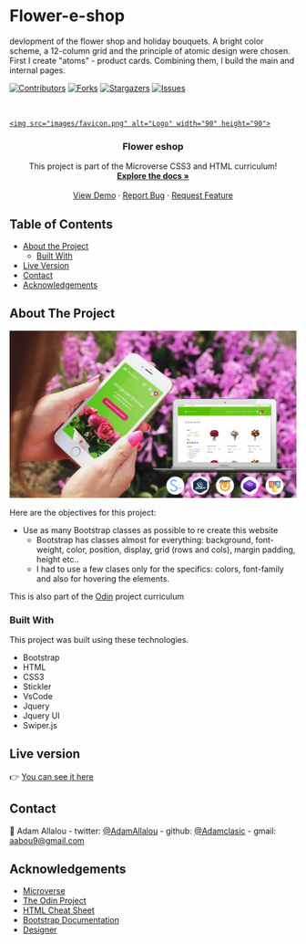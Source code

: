 # Flower-e-shop
devlopment of the flower shop and holiday bouquets. 
A bright color scheme, a 12-column grid and the principle of atomic design were chosen. 
First I create "atoms" - product cards. Combining them, I build the main and internal pages.


<!--
*** Thanks for checking out this README Template. If you have a suggestion that would
*** make this better, please fork the repo and create a pull request or simply open
*** an issue with the tag "enhancement".
*** Thanks again! Now go create something AMAZING! :D
-->

<!-- PROJECT SHIELDS -->
<!--
*** I'm using markdown "reference style" links for readability.
*** Reference links are enclosed in brackets [ ] instead of parentheses ( ).
*** See the bottom of this document for the declaration of the reference variables
*** for contributors-url, forks-url, etc. This is an optional, concise syntax you may use.
*** https://www.markdownguide.org/basic-syntax/#reference-style-links
-->
[![Contributors][contributors-shield]][contributors-url]
[![Forks][forks-shield]][forks-url]
[![Stargazers][stars-shield]][stars-url]
[![Issues][issues-shield]][issues-url]

<!-- PROJECT LOGO -->
<br />
<p align="center">
  <a href="https://github.com/adamclasic/Flower-e-shop">
    
    <img src="images/favicon.png" alt="Logo" width="90" height="90">
  </a>

  <h3 align="center">Flower eshop</h3>


  <p align="center">
    This project is part of the Microverse CSS3 and HTML curriculum!
    <br />
    <a href="https://github.com/adamclasic/Flower-e-shop/issues"><strong>Explore the docs »</strong></a>
    <br />
    <br />
    <a href="https://rawcdn.githack.com/adamclasic/Flower-e-shop/c9a21d59041c7c03272cff2e75cb794bd9d79a38/index.html">View Demo</a>
    ·
    <a href="https://github.com/adamclasic/Flower-e-shop/issues">Report Bug</a>
    ·
    <a href="https://github.com/adamclasic/Flower-e-shop/issues">Request Feature</a>
  </p>
</p>

<!-- TABLE OF CONTENTS -->
## Table of Contents

* [About the Project](#about-the-project)
  * [Built With](#built-with)
* [Live Version](#live-version)
* [Contact](#contact)
* [Acknowledgements](#acknowledgements)

<!-- ABOUT THE PROJECT -->
## About The Project

![product-screenshot](images/woman-mockup.png)


Here are the objectives for this project:
* Use as many Bootstrap classes as possible to re create this website
	* Bootstrap has classes almost for everything: background, font-weight, color, position, display, grid (rows and cols), margin padding, height etc..
	* I had to use a few clases only for the specifics: colors, font-family and also for hovering the elements.

This is also part of the [Odin](https://www.theodinproject.com/courses/html5-and-css3/lessons/Flower-e-shop) project curriculum

### Built With
This project was built using these technologies.
* Bootstrap
* HTML
* CSS3
* Stickler
* VsCode
* Jquery
* Jquery UI
* Swiper.js

<!-- LIVE VERSION -->
## Live version

:point_right:  [You can see it here](https://adamclasic.github.io/Flower-e-shop/)

<!-- CONTACT -->
## Contact

👤 Adam Allalou - twitter: [@AdamAllalou](https://twitter.com/AdamAllalou) - github: [@Adamclasic](https://github.com/adamclasic) - gmail: aabou9@gmail.com



<!-- ACKNOWLEDGEMENTS -->
## Acknowledgements
* [Microverse](https://www.microverse.org/)
* [The Odin Project](https://www.theodinproject.com/)
* [HTML Cheat Sheet](https://htmlcheatsheet.com/js/)
* [Bootstrap Documentation](https://getbootstrap.com/docs/4.3/getting-started/introduction/)
* [Designer](https://www.behance.net/altezzik/)

<!-- MARKDOWN LINKS & IMAGES -->
<!-- https://www.markdownguide.org/basic-syntax/#reference-style-links -->
[contributors-shield]: https://img.shields.io/github/contributors/adamclasic/Flower-e-shop.svg?style=flat-square
[contributors-url]: https://github.com/adamclasic/Flower-e-shop/graphs/contributors
[forks-shield]: https://img.shields.io/github/forks/adamclasic/Flower-e-shop.svg?style=flat-square
[forks-url]: https://github.com/adamclasic/Flower-e-shop/network/members
[stars-shield]: https://img.shields.io/github/stars/adamclasic/Flower-e-shop.svg?style=flat-square
[stars-url]: https://github.com/adamclasic/Flower-e-shop/stargazers
[issues-shield]: https://img.shields.io/github/issues/adamclasic/Flower-e-shop.svg?style=flat-square
[issues-url]: https://github.com/adamclasic/Flower-e-shop/issues
[product-screenshot]: /pics/readme/screenshot.png